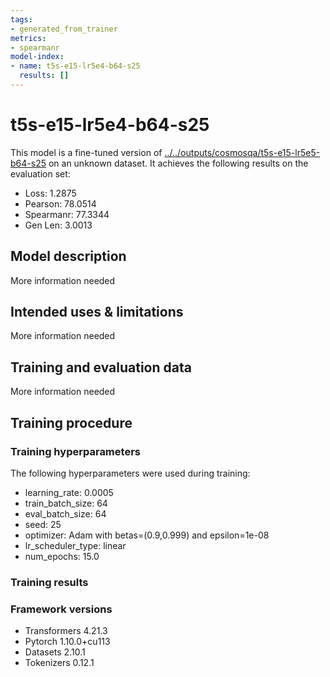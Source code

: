 ```yaml
---
tags:
- generated_from_trainer
metrics:
- spearmanr
model-index:
- name: t5s-e15-lr5e4-b64-s25
  results: []
---
```


<!-- This model card has been generated automatically according to the information the Trainer had access to. You
should probably proofread and complete it, then remove this comment. -->

# t5s-e15-lr5e4-b64-s25

This model is a fine-tuned version of [../../outputs/cosmosqa/t5s-e15-lr5e5-b64-s25](https://huggingface.co/../../outputs/cosmosqa/t5s-e15-lr5e5-b64-s25) on an unknown dataset.
It achieves the following results on the evaluation set:
- Loss: 1.2875
- Pearson: 78.0514
- Spearmanr: 77.3344
- Gen Len: 3.0013

## Model description

More information needed

## Intended uses & limitations

More information needed

## Training and evaluation data

More information needed

## Training procedure

### Training hyperparameters

The following hyperparameters were used during training:
- learning_rate: 0.0005
- train_batch_size: 64
- eval_batch_size: 64
- seed: 25
- optimizer: Adam with betas=(0.9,0.999) and epsilon=1e-08
- lr_scheduler_type: linear
- num_epochs: 15.0

### Training results



### Framework versions

- Transformers 4.21.3
- Pytorch 1.10.0+cu113
- Datasets 2.10.1
- Tokenizers 0.12.1
